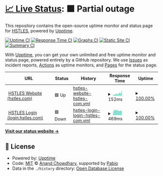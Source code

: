 # [📈 Live Status](https://HSTLES.github.io/status.hstles.com): <!--live status--> **🟧 Partial outage**

This repository contains the open-source uptime monitor and status page for [HSTLES](hstles.com), powered by [Upptime](https://github.com/upptime/upptime).

[![Uptime CI](https://github.com/HSTLES/status.hstles.com/workflows/Uptime%20CI/badge.svg)](https://github.com/HSTLES/status.hstles.com/actions?query=workflow%3A%22Uptime+CI%22)
[![Response Time CI](https://github.com/HSTLES/status.hstles.com/workflows/Response%20Time%20CI/badge.svg)](https://github.com/HSTLES/status.hstles.com/actions?query=workflow%3A%22Response+Time+CI%22)
[![Graphs CI](https://github.com/HSTLES/status.hstles.com/workflows/Graphs%20CI/badge.svg)](https://github.com/HSTLES/status.hstles.com/actions?query=workflow%3A%22Graphs+CI%22)
[![Static Site CI](https://github.com/HSTLES/status.hstles.com/workflows/Static%20Site%20CI/badge.svg)](https://github.com/HSTLES/status.hstles.com/actions?query=workflow%3A%22Static+Site+CI%22)
[![Summary CI](https://github.com/HSTLES/status.hstles.com/workflows/Summary%20CI/badge.svg)](https://github.com/HSTLES/status.hstles.com/actions?query=workflow%3A%22Summary+CI%22)

With [Upptime](https://upptime.js.org), you can get your own unlimited and free uptime monitor and status page, powered entirely by a GitHub repository. We use [Issues](https://github.com/HSTLES/status.hstles.com/issues) as incident reports, [Actions](https://github.com/HSTLES/status.hstles.com/actions) as uptime monitors, and [Pages](https://HSTLES.github.io/status.hstles.com) for the status page.

<!--start: status pages-->
<!-- This summary is generated by Upptime (https://github.com/upptime/upptime) -->
<!-- Do not edit this manually, your changes will be overwritten -->
<!-- prettier-ignore -->
| URL | Status | History | Response Time | Uptime |
| --- | ------ | ------- | ------------- | ------ |
| <img alt="" src="https://icons.duckduckgo.com/ip3/hstles.com.ico" height="13"> [HSTLES Website (hstles.com)](https://hstles.com) | 🟩 Up | [hstles-website-hstles-com.yml](https://github.com/HSTLES/status.hstles.com/commits/HEAD/history/hstles-website-hstles-com.yml) | <details><summary><img alt="Response time graph" src="./graphs/hstles-website-hstles-com/response-time-week.png" height="20"> 152ms</summary><br><a href="https://status.hstles.com/history/hstles-website-hstles-com"><img alt="Response time 137" src="https://img.shields.io/endpoint?url=https%3A%2F%2Fraw.githubusercontent.com%2FHSTLES%2Fstatus.hstles.com%2FHEAD%2Fapi%2Fhstles-website-hstles-com%2Fresponse-time.json"></a><br><a href="https://status.hstles.com/history/hstles-website-hstles-com"><img alt="24-hour response time 368" src="https://img.shields.io/endpoint?url=https%3A%2F%2Fraw.githubusercontent.com%2FHSTLES%2Fstatus.hstles.com%2FHEAD%2Fapi%2Fhstles-website-hstles-com%2Fresponse-time-day.json"></a><br><a href="https://status.hstles.com/history/hstles-website-hstles-com"><img alt="7-day response time 152" src="https://img.shields.io/endpoint?url=https%3A%2F%2Fraw.githubusercontent.com%2FHSTLES%2Fstatus.hstles.com%2FHEAD%2Fapi%2Fhstles-website-hstles-com%2Fresponse-time-week.json"></a><br><a href="https://status.hstles.com/history/hstles-website-hstles-com"><img alt="30-day response time 160" src="https://img.shields.io/endpoint?url=https%3A%2F%2Fraw.githubusercontent.com%2FHSTLES%2Fstatus.hstles.com%2FHEAD%2Fapi%2Fhstles-website-hstles-com%2Fresponse-time-month.json"></a><br><a href="https://status.hstles.com/history/hstles-website-hstles-com"><img alt="1-year response time 137" src="https://img.shields.io/endpoint?url=https%3A%2F%2Fraw.githubusercontent.com%2FHSTLES%2Fstatus.hstles.com%2FHEAD%2Fapi%2Fhstles-website-hstles-com%2Fresponse-time-year.json"></a></details> | <details><summary><a href="https://status.hstles.com/history/hstles-website-hstles-com">100.00%</a></summary><a href="https://status.hstles.com/history/hstles-website-hstles-com"><img alt="All-time uptime 79.81%" src="https://img.shields.io/endpoint?url=https%3A%2F%2Fraw.githubusercontent.com%2FHSTLES%2Fstatus.hstles.com%2FHEAD%2Fapi%2Fhstles-website-hstles-com%2Fuptime.json"></a><br><a href="https://status.hstles.com/history/hstles-website-hstles-com"><img alt="24-hour uptime 100.00%" src="https://img.shields.io/endpoint?url=https%3A%2F%2Fraw.githubusercontent.com%2FHSTLES%2Fstatus.hstles.com%2FHEAD%2Fapi%2Fhstles-website-hstles-com%2Fuptime-day.json"></a><br><a href="https://status.hstles.com/history/hstles-website-hstles-com"><img alt="7-day uptime 100.00%" src="https://img.shields.io/endpoint?url=https%3A%2F%2Fraw.githubusercontent.com%2FHSTLES%2Fstatus.hstles.com%2FHEAD%2Fapi%2Fhstles-website-hstles-com%2Fuptime-week.json"></a><br><a href="https://status.hstles.com/history/hstles-website-hstles-com"><img alt="30-day uptime 97.65%" src="https://img.shields.io/endpoint?url=https%3A%2F%2Fraw.githubusercontent.com%2FHSTLES%2Fstatus.hstles.com%2FHEAD%2Fapi%2Fhstles-website-hstles-com%2Fuptime-month.json"></a><br><a href="https://status.hstles.com/history/hstles-website-hstles-com"><img alt="1-year uptime 79.81%" src="https://img.shields.io/endpoint?url=https%3A%2F%2Fraw.githubusercontent.com%2FHSTLES%2Fstatus.hstles.com%2FHEAD%2Fapi%2Fhstles-website-hstles-com%2Fuptime-year.json"></a></details>
| <img alt="" src="https://icons.duckduckgo.com/ip3/login.hstles.com.ico" height="13"> [HSTLES Login (login.hstles.com)](https://login.hstles.com) | 🟥 Down | [hstles-login-login-hstles-com.yml](https://github.com/HSTLES/status.hstles.com/commits/HEAD/history/hstles-login-login-hstles-com.yml) | <details><summary><img alt="Response time graph" src="./graphs/hstles-login-login-hstles-com/response-time-week.png" height="20"> 469ms</summary><br><a href="https://status.hstles.com/history/hstles-login-login-hstles-com"><img alt="Response time 715" src="https://img.shields.io/endpoint?url=https%3A%2F%2Fraw.githubusercontent.com%2FHSTLES%2Fstatus.hstles.com%2FHEAD%2Fapi%2Fhstles-login-login-hstles-com%2Fresponse-time.json"></a><br><a href="https://status.hstles.com/history/hstles-login-login-hstles-com"><img alt="24-hour response time 485" src="https://img.shields.io/endpoint?url=https%3A%2F%2Fraw.githubusercontent.com%2FHSTLES%2Fstatus.hstles.com%2FHEAD%2Fapi%2Fhstles-login-login-hstles-com%2Fresponse-time-day.json"></a><br><a href="https://status.hstles.com/history/hstles-login-login-hstles-com"><img alt="7-day response time 469" src="https://img.shields.io/endpoint?url=https%3A%2F%2Fraw.githubusercontent.com%2FHSTLES%2Fstatus.hstles.com%2FHEAD%2Fapi%2Fhstles-login-login-hstles-com%2Fresponse-time-week.json"></a><br><a href="https://status.hstles.com/history/hstles-login-login-hstles-com"><img alt="30-day response time 457" src="https://img.shields.io/endpoint?url=https%3A%2F%2Fraw.githubusercontent.com%2FHSTLES%2Fstatus.hstles.com%2FHEAD%2Fapi%2Fhstles-login-login-hstles-com%2Fresponse-time-month.json"></a><br><a href="https://status.hstles.com/history/hstles-login-login-hstles-com"><img alt="1-year response time 715" src="https://img.shields.io/endpoint?url=https%3A%2F%2Fraw.githubusercontent.com%2FHSTLES%2Fstatus.hstles.com%2FHEAD%2Fapi%2Fhstles-login-login-hstles-com%2Fresponse-time-year.json"></a></details> | <details><summary><a href="https://status.hstles.com/history/hstles-login-login-hstles-com">100.00%</a></summary><a href="https://status.hstles.com/history/hstles-login-login-hstles-com"><img alt="All-time uptime 99.11%" src="https://img.shields.io/endpoint?url=https%3A%2F%2Fraw.githubusercontent.com%2FHSTLES%2Fstatus.hstles.com%2FHEAD%2Fapi%2Fhstles-login-login-hstles-com%2Fuptime.json"></a><br><a href="https://status.hstles.com/history/hstles-login-login-hstles-com"><img alt="24-hour uptime 100.00%" src="https://img.shields.io/endpoint?url=https%3A%2F%2Fraw.githubusercontent.com%2FHSTLES%2Fstatus.hstles.com%2FHEAD%2Fapi%2Fhstles-login-login-hstles-com%2Fuptime-day.json"></a><br><a href="https://status.hstles.com/history/hstles-login-login-hstles-com"><img alt="7-day uptime 100.00%" src="https://img.shields.io/endpoint?url=https%3A%2F%2Fraw.githubusercontent.com%2FHSTLES%2Fstatus.hstles.com%2FHEAD%2Fapi%2Fhstles-login-login-hstles-com%2Fuptime-week.json"></a><br><a href="https://status.hstles.com/history/hstles-login-login-hstles-com"><img alt="30-day uptime 97.65%" src="https://img.shields.io/endpoint?url=https%3A%2F%2Fraw.githubusercontent.com%2FHSTLES%2Fstatus.hstles.com%2FHEAD%2Fapi%2Fhstles-login-login-hstles-com%2Fuptime-month.json"></a><br><a href="https://status.hstles.com/history/hstles-login-login-hstles-com"><img alt="1-year uptime 99.11%" src="https://img.shields.io/endpoint?url=https%3A%2F%2Fraw.githubusercontent.com%2FHSTLES%2Fstatus.hstles.com%2FHEAD%2Fapi%2Fhstles-login-login-hstles-com%2Fuptime-year.json"></a></details>

<!--end: status pages-->

[**Visit our status website →**](https://HSTLES.github.io/status.hstles.com)

## 📄 License

- Powered by: [Upptime](https://github.com/upptime/upptime)
- Code: [MIT](./LICENSE) © [Anand Chowdhary](https://anandchowdhary.com), supported by [Pabio](https://pabio.com)
- Data in the `./history` directory: [Open Database License](https://opendatacommons.org/licenses/odbl/1-0/)
